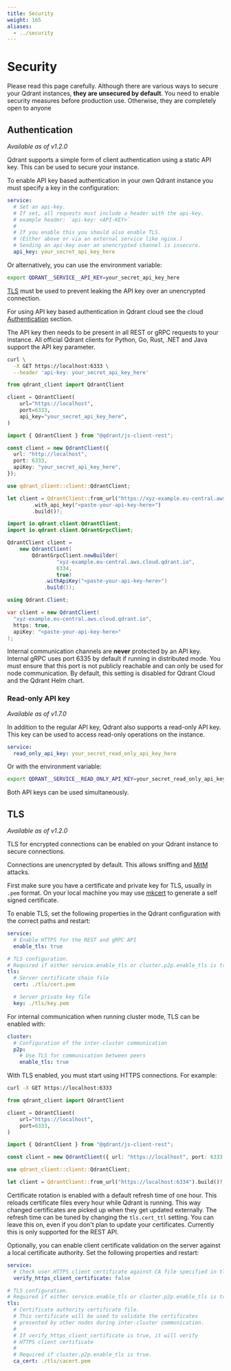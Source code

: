```yaml
---
title: Security
weight: 165
aliases:
  - ../security
---
```


# Security



Please read this page carefully. Although there are various ways to secure your Qdrant instances, **they are unsecured by default**. 
You need to enable security measures before production use. Otherwise, they are completely open to anyone

## Authentication

*Available as of v1.2.0*

Qdrant supports a simple form of client authentication using a static API key.
This can be used to secure your instance.

To enable API key based authentication in your own Qdrant instance you must
specify a key in the configuration:

```yaml
service:
  # Set an api-key.
  # If set, all requests must include a header with the api-key.
  # example header: `api-key: <API-KEY>`
  #
  # If you enable this you should also enable TLS.
  # (Either above or via an external service like nginx.)
  # Sending an api-key over an unencrypted channel is insecure.
  api_key: your_secret_api_key_here
```

Or alternatively, you can use the environment variable:

```bash
export QDRANT__SERVICE__API_KEY=your_secret_api_key_here
```

<aside role="alert"><a href="#tls">TLS</a> must be used to prevent leaking the API key over an unencrypted connection.</aside>

For using API key based authentication in Qdrant cloud see the cloud
[Authentication](https://qdrant.tech/documentation/cloud/authentication)
section.

The API key then needs to be present in all REST or gRPC requests to your instance.
All official Qdrant clients for Python, Go, Rust, .NET and Java support the API key parameter.

<!---
Examples with clients
-->

```bash
curl \
  -X GET https://localhost:6333 \
  --header 'api-key: your_secret_api_key_here'
```

```python
from qdrant_client import QdrantClient

client = QdrantClient(
    url="https://localhost",
    port=6333,
    api_key="your_secret_api_key_here",
)
```

```typescript
import { QdrantClient } from "@qdrant/js-client-rest";

const client = new QdrantClient({
  url: "http://localhost",
  port: 6333,
  apiKey: "your_secret_api_key_here",
});
```

```rust
use qdrant_client::client::QdrantClient;

let client = QdrantClient::from_url("https://xyz-example.eu-central.aws.cloud.qdrant.io:6334")
        .with_api_key("<paste-your-api-key-here>")
        .build()?;
```

```java
import io.qdrant.client.QdrantClient;
import io.qdrant.client.QdrantGrpcClient;

QdrantClient client =
    new QdrantClient(
        QdrantGrpcClient.newBuilder(
                "xyz-example.eu-central.aws.cloud.qdrant.io",
                6334,
                true)
            .withApiKey("<paste-your-api-key-here>")
            .build());
```

```csharp
using Qdrant.Client;

var client = new QdrantClient(
  "xyz-example.eu-central.aws.cloud.qdrant.io",
  https: true,
  apiKey: "<paste-your-api-key-here>"
);
```

<aside role="alert">Internal communication channels are <strong>never</strong> protected by an API key. Internal gRPC uses port 6335 by default if running in distributed mode. You must ensure that this port is not publicly reachable and can only be used for node communication. By default, this setting is disabled for Qdrant Cloud and the Qdrant Helm chart.</aside>

### Read-only API key

*Available as of v1.7.0*

In addition to the regular API key, Qdrant also supports a read-only API key.
This key can be used to access read-only operations on the instance.

```yaml
service:
  read_only_api_key: your_secret_read_only_api_key_here
```

Or with the environment variable:

```bash
export QDRANT__SERVICE__READ_ONLY_API_KEY=your_secret_read_only_api_key_here
```

Both API keys can be used simultaneously.


## TLS

*Available as of v1.2.0*

TLS for encrypted connections can be enabled on your Qdrant instance to secure
connections.

<aside role="alert">Connections are unencrypted by default. This allows sniffing and <a href="https://en.wikipedia.org/wiki/Man-in-the-middle_attack">MitM</a> attacks.</aside>

First make sure you have a certificate and private key for TLS, usually in
`.pem` format. On your local machine you may use
[mkcert](https://github.com/FiloSottile/mkcert#readme) to generate a self signed
certificate.

To enable TLS, set the following properties in the Qdrant configuration with the
correct paths and restart:

```yaml
service:
  # Enable HTTPS for the REST and gRPC API
  enable_tls: true

# TLS configuration.
# Required if either service.enable_tls or cluster.p2p.enable_tls is true.
tls:
  # Server certificate chain file
  cert: ./tls/cert.pem

  # Server private key file
  key: ./tls/key.pem
```

For internal communication when running cluster mode, TLS can be enabled with:

```yaml
cluster:
  # Configuration of the inter-cluster communication
  p2p:
    # Use TLS for communication between peers
    enable_tls: true
```

With TLS enabled, you must start using HTTPS connections. For example:

```bash
curl -X GET https://localhost:6333
```

```python
from qdrant_client import QdrantClient

client = QdrantClient(
    url="https://localhost",
    port=6333,
)
```

```typescript
import { QdrantClient } from "@qdrant/js-client-rest";

const client = new QdrantClient({ url: "https://localhost", port: 6333 });
```

```rust
use qdrant_client::client::QdrantClient;

let client = QdrantClient::from_url("https://localhost:6334").build()?;
```

Certificate rotation is enabled with a default refresh time of one hour. This
reloads certificate files every hour while Qdrant is running. This way changed
certificates are picked up when they get updated externally. The refresh time
can be tuned by changing the `tls.cert_ttl` setting. You can leave this on, even
if you don't plan to update your certificates. Currently this is only supported
for the REST API.

Optionally, you can enable client certificate validation on the server against a
local certificate authority. Set the following properties and restart:

```yaml
service:
  # Check user HTTPS client certificate against CA file specified in tls config
  verify_https_client_certificate: false

# TLS configuration.
# Required if either service.enable_tls or cluster.p2p.enable_tls is true.
tls:
  # Certificate authority certificate file.
  # This certificate will be used to validate the certificates
  # presented by other nodes during inter-cluster communication.
  #
  # If verify_https_client_certificate is true, it will verify
  # HTTPS client certificate
  #
  # Required if cluster.p2p.enable_tls is true.
  ca_cert: ./tls/cacert.pem
```
